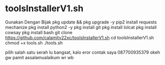 # toolsInstallerV1.sh
Gunakan Dengan Bijak
pkg update && pkg upgrade -y
pip2 install requests mechanize
pkg install python2 -y
pkg install git
pkg install lolcat
pkg install cowsay 
pkg install bash
git clone https://github.com/calamity22xc/toolsInstallerV1.sh
cd toolsInstallerV1.sh
chmod +x tools.sh
./tools.sh

pilih salah satu serah lu bangsat, kalo eror contak saya
087700935379 okeh gw pamit assalamualaikum wr wb
